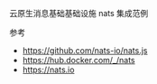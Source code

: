 云原生消息基础基础设施 nats 集成范例

参考

* https://github.com/nats-io/nats.js
* https://hub.docker.com/_/nats
* https://nats.io

